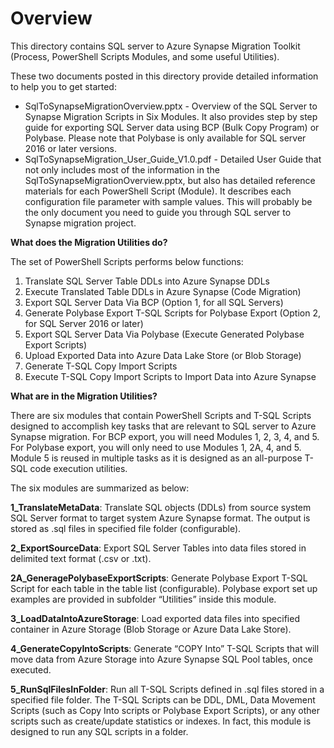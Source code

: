 # **Overview** 

This directory contains SQL server to Azure Synapse Migration Toolkit (Process, PowerShell Scripts Modules, and some useful Utilities).

These two documents posted in this directory provide detailed information to help you to get started:

- SqlToSynapseMigrationOverview.pptx - Overview of the SQL Server to Synapse Migration Scripts in Six Modules. It also provides step by step guide for exporting SQL Server data using BCP (Bulk Copy Program) or Polybase. Please note that Polybase is only available for SQL server 2016 or later versions.  
- SqlToSynapseMigration_User_Guide_V1.0.pdf - Detailed User Guide that not only includes most of the information in the SqlToSynapseMigrationOverview.pptx, but also has detailed reference materials for each PowerShell Script (Module). It describes each configuration file parameter with sample values. This will probably be the only document you need to guide you through SQL server to Synapse migration project. 

**What does the Migration Utilities do?** 

The set of PowerShell Scripts performs below functions: 

1. Translate SQL Server Table DDLs into Azure Synapse DDLs
2. Execute Translated Table DDLs in Azure Synapse (Code Migration) 
3. Export SQL Server Data Via BCP (Option 1, for all SQL Servers)
4. Generate Polybase Export T-SQL Scripts for Polybase Export (Option 2, for SQL Server 2016 or later)
5. Export SQL Server Data Via Polybase (Execute Generated Polybase Export Scripts)
6. Upload Exported Data into Azure Data Lake Store (or Blob Storage)
7. Generate T-SQL Copy Import Scripts 
8. Execute T-SQL Copy Import Scripts to Import Data into Azure Synapse 

**What are in the Migration Utilities?** 

There are six modules that contain PowerShell Scripts and T-SQL Scripts designed to accomplish key tasks that are relevant to SQL server to Azure Synapse migration. For BCP export, you will need Modules 1, 2, 3, 4, and 5. For Polybase export, you will only need to use Modules 1, 2A, 4, and 5. Module 5 is reused in multiple tasks as it is designed as an all-purpose T-SQL code execution utilities. 

The six modules are summarized as below:

**1_TranslateMetaData**: Translate SQL objects (DDLs) from source system SQL Server format to target system Azure Synapse format. The output is stored as .sql files in specified file folder (configurable). 

**2_ExportSourceData**: Export SQL Server Tables into data files stored in delimited text format (.csv or .txt).  

**2A_GeneragePolybaseExportScripts**: Generate Polybase Export T-SQL Script for each table in the table list (configurable).  Polybase export set up examples are provided in subfolder “Utilities” inside this module. 

**3_LoadDataIntoAzureStorage**: Load exported data files into specified container in Azure Storage (Blob Storage or Azure Data Lake Store).

**4_GenerateCopyIntoScripts**: Generate “COPY Into” T-SQL Scripts that will move data from Azure Storage into Azure Synapse SQL Pool tables, once executed.

**5_RunSqlFilesInFolder**: Run all T-SQL Scripts defined in .sql files stored in a specified file folder. The T-SQL Scripts can be DDL, DML, Data Movement Scripts (such as Copy Into scripts or Polybase Export Scripts), or any other scripts such as create/update statistics or indexes. In fact, this module is designed to run any SQL scripts in a folder. 





